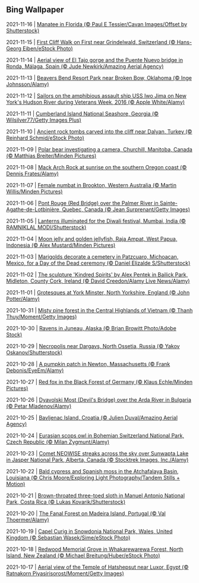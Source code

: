 ## Bing Wallpaper
2021-11-16 | [Manatee in Florida (© Paul E Tessier/Cavan Images/Offset by Shutterstock)](./wallpaper/2021-11-16.jpg) 

2021-11-15 | [First Cliff Walk on First near Grindelwald, Switzerland (© Hans-Georg Eiben/eStock Photo)](./wallpaper/2021-11-15.jpg) 

2021-11-14 | [Aerial view of El Tajo gorge and the Puente Nuevo bridge in Ronda, Málaga, Spain (© Jude Newkirk/Amazing Aerial Agency)](./wallpaper/2021-11-14.jpg) 

2021-11-13 | [Beavers Bend Resort Park near Broken Bow, Oklahoma (© Inge Johnsson/Alamy)](./wallpaper/2021-11-13.jpg) 

2021-11-12 | [Sailors on the amphibious assault ship USS Iwo Jima on New York's Hudson River during Veterans Week, 2016 (© Apple White/Alamy)](./wallpaper/2021-11-12.jpg) 

2021-11-11 | [Cumberland Island National Seashore, Georgia (© Wilsilver77/Getty Images Plus)](./wallpaper/2021-11-11.jpg) 

2021-11-10 | [Ancient rock tombs carved into the cliff near Dalyan, Turkey (© Reinhard Schmid/eStock Photo)](./wallpaper/2021-11-10.jpg) 

2021-11-09 | [Polar bear investigating a camera, Churchill, Manitoba, Canada (© Matthias Breiter/Minden Pictures)](./wallpaper/2021-11-09.jpg) 

2021-11-08 | [Mack Arch Rock at sunrise on the southern Oregon coast (© Dennis Frates/Alamy)](./wallpaper/2021-11-08.jpg) 

2021-11-07 | [Female numbat in Brookton, Western Australia (© Martin Willis/Minden Pictures)](./wallpaper/2021-11-07.jpg) 

2021-11-06 | [Pont Rouge (Red Bridge) over the Palmer River in Sainte-Agathe-de-Lotbinière, Quebec, Canada (© Jean Surprenant/Getty Images)](./wallpaper/2021-11-06.jpg) 

2021-11-05 | [Lanterns illuminated for the Diwali festival, Mumbai, India (© RAMNIKLAL MODI/Shutterstock)](./wallpaper/2021-11-05.jpg) 

2021-11-04 | [Moon jelly and golden jellyfish, Raja Ampat, West Papua, Indonesia (© Alex Mustard/Minden Pictures)](./wallpaper/2021-11-04.jpg) 

2021-11-03 | [Marigolds decorate a cemetery in Patzcuaro, Michoacan, Mexico, for a Day of the Dead ceremony (© Daniel Elizalde S/Shutterstock)](./wallpaper/2021-11-03.jpg) 

2021-11-02 | [The sculpture 'Kindred Spirits' by Alex Pentek in Bailick Park, Midleton, County Cork, Ireland (© David Creedon/Alamy Live News/Alamy)](./wallpaper/2021-11-02.jpg) 

2021-11-01 | [Grotesques at York Minster, North Yorkshire, England (© John Potter/Alamy)](./wallpaper/2021-11-01.jpg) 

2021-10-31 | [Misty pine forest in the Central Highlands of Vietnam (© Thanh Thuy/Moment/Getty Images)](./wallpaper/2021-10-31.jpg) 

2021-10-30 | [Ravens in Juneau, Alaska (© Brian Browitt Photo/Adobe Stock)](./wallpaper/2021-10-30.jpg) 

2021-10-29 | [Necropolis near Dargavs, North Ossetia, Russia (© Yakov Oskanov/Shutterstock)](./wallpaper/2021-10-29.jpg) 

2021-10-28 | [A pumpkin patch in Newton, Massachusetts (© Frank Debonis/EyeEm/Alamy)](./wallpaper/2021-10-28.jpg) 

2021-10-27 | [Red fox in the Black Forest of Germany (© Klaus Echle/Minden Pictures)](./wallpaper/2021-10-27.jpg) 

2021-10-26 | [Dyavolski Most (Devil's Bridge) over the Arda River in Bulgaria (© Petar Mladenov/Alamy)](./wallpaper/2021-10-26.jpg) 

2021-10-25 | [Bavljenac Island, Croatia (© Julien Duval/Amazing Aerial Agency)](./wallpaper/2021-10-25.jpg) 

2021-10-24 | [Eurasian scops owl in Bohemian Switzerland National Park, Czech Republic (© Milan Zygmunt/Alamy)](./wallpaper/2021-10-24.jpg) 

2021-10-23 | [Comet NEOWISE streaks across the sky over Sunwapta Lake in Jasper National Park, Alberta, Canada (© Stocktrek Images, Inc./Alamy)](./wallpaper/2021-10-23.jpg) 

2021-10-22 | [Bald cypress and Spanish moss in the Atchafalaya Basin, Louisiana (© Chris Moore/Exploring Light Photography/Tandem Stills + Motion)](./wallpaper/2021-10-22.jpg) 

2021-10-21 | [Brown-throated three-toed sloth in Manuel Antonio National Park, Costa Rica (© Lukas Kovarik/Shutterstock)](./wallpaper/2021-10-21.jpg) 

2021-10-20 | [The Fanal Forest on Madeira Island, Portugal (© Val Thoermer/Alamy)](./wallpaper/2021-10-20.jpg) 

2021-10-19 | [Capel Curig in Snowdonia National Park, Wales, United Kingdom (© Sebastian Wasek/Sime/eStock Photo)](./wallpaper/2021-10-19.jpg) 

2021-10-18 | [Redwood Memorial Grove in Whakarewarewa Forest, North Island, New Zealand (© Michael Breitung/Huber/eStock Photo)](./wallpaper/2021-10-18.jpg) 

2021-10-17 | [Aerial view of the Temple of Hatshepsut near Luxor, Egypt (© Ratnakorn Piyasirisorost/Moment/Getty Images)](./wallpaper/2021-10-17.jpg) 

